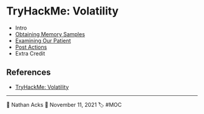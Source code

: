 # TryHackMe: Volatility

* Intro
* [Obtaining Memory Samples](../log/2021-11-11%20TryHackMe%20-%20Complete%20Beginner%20(Supplements).md)
* [Examining Our Patient](../log/2021-11-16%20TryHackMe%20-%20Complete%20Beginner%20(Supplements).md)
* [Post Actions](../log/2021-11-16%20TryHackMe%20-%20Complete%20Beginner%20(Supplements).md)
* Extra Credit

## References

* [TryHackMe: Volatility](https://tryhackme.com/room/bpvolatility)

- - - -

👤 Nathan Acks
📅 November 11, 2021
🏷️ #MOC
